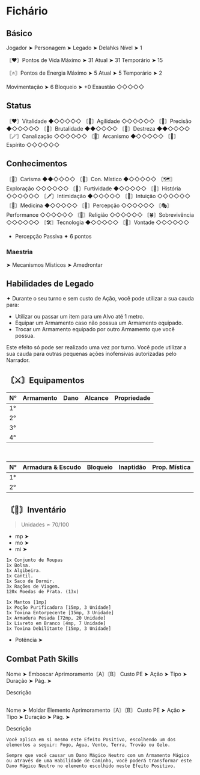 # Fichário
## Básico
Jogador ➤ 
Personagem ➤ 
Legado ➤ Delahks
Nível ➤ 1

〘❤️〙Pontos de Vida
Máximo ➤ 31
Atual ➤ 31
Temporário ➤ 15

〘⭐〙Pontos de Energia
Máximo ➤ 5
Atual ➤ 5
Temporário ➤ 2

Movimentação ➤ 6
Bloqueio ➤ +0
Exaustão ◇◇◇◇◇

## Status
〘♥️〙Vitalidade ◆◇◇◇◇◇
〘👟〙Agilidade ◇◇◇◇◇◇
〘🎯〙Precisão ◆◇◇◇◇◇
〘💪〙Brutalidade ◆◆◇◇◇◇
〘🤹〙Destreza ◆◆◇◇◇◇
〘🪄〙Canalização ◇◇◇◇◇◇
〘🧙〙Arcanismo ◆◇◇◇◇◇
〘🙏〙Espírito ◇◇◇◇◇◇

## Conhecimentos
〘💬〙Carisma ◆◆◇◇◇◇
〘🔮〙Con. Místico ◆◇◇◇◇◇
〘🗺️〙Exploração ◇◇◇◇◇◇
〘🥷〙Furtividade ◆◇◇◇◇◇
〘📒〙História ◇◇◇◇◇◇
〘🗡️〙Intimidação ◆◇◇◇◇◇
〘🤍〙Intuição ◇◇◇◇◇◇
〘🥼〙Medicina ◆◇◇◇◇◇
〘🔎〙Percepção ◇◇◇◇◇◇
〘🎭〙Performance ◇◇◇◇◇◇
〘💠〙Religião ◇◇◇◇◇◇
〘🍀〙Sobrevivência ◇◇◇◇◇◇
〘🛠️〙Tecnologia ◆◇◇◇◇◇
〘🧠〙Vontade ◇◇◇◇◇◇

- Percepção Passiva
✦ 6 pontos 

### Maestria
 ➤ Mecanismos Místicos
 ➤ Amedrontar

## Habilidades de Legado
✦ Durante o seu turno e sem custo de Ação, você pode utilizar a sua cauda para:
- Utilizar ou passar um item para um Alvo até 1 metro.
- Equipar um Armamento caso não possua um Armamento equipado.
- Trocar um Armamento equipado por outro Armamento que você possua.

Este efeito só pode ser realizado uma vez por turno. Você pode utilizar a sua cauda para outras pequenas ações inofensivas autorizadas pelo Narrador.

## 〘⚔️〙Equipamentos
| N°  | Armamento | Dano | Alcance | Propriedade |
| --- | --------- | ---- | ------- | ----------- |
| 1°  |           |      |         |             |
| 2°  |           |      |         |             |
| 3°  |           |      |         |             |
| 4°  |           |      |         |             |
<br>

| N° | Armadura & Escudo | Bloqueio | Inaptidão | Prop. Mística |
| --- | --- | --- | --- | --- |
| 1° |  |  |  |  |
| 2° |  |  |  |  |

## 〘🎒〙Inventário
> Unidades ➣ 70/100

- mp ➤
- mo ➤
- mi ➤
```
1x Conjunto de Roupas 
1x Bolsa. 
1x Algibeira. 
1x Cantil. 
1x Saco de Dormir. 
3x Rações de Viagem. 
120x Moedas de Prata. (13x)

1x Mantos [1mp]
1x Poção Purificadora [15mp, 3 Unidade]
1x Toxina Entorpecente [15mp, 3 Unidade]
1x Armadura Pesada [72mp, 20 Unidade]
1x Livreto em Branco [4mp, 7 Unidade]
1x Toxina Debilitante [15mp, 3 Unidade]
```
- Potência ➤

## Combat Path Skills
Nome ➤ Emboscar
Aprimoramento〘A〙〘B〙
Custo PE ➤ 
Ação ➤ 
Tipo ➤ 
Duração ➤ 
Pág. ➤ 

Descrição
```

```

Nome ➤ Moldar Elemento
Aprimoramento〘A〙〘B〙
Custo PE ➤ 
Ação ➤ 
Tipo ➤ 
Duração ➤ 
Pág. ➤ 

Descrição 
```
Você aplica em si mesmo este Efeito Positivo, escolhendo um dos elementos a seguir: Fogo, Água, Vento, Terra, Trovão ou Gelo.

Sempre que você causar um Dano Mágico Neutro com um Armamento Mágico ou através de uma Habilidade de Caminho, você poderá transformar este Dano Mágico Neutro no elemento escolhido neste Efeito Positivo.
```